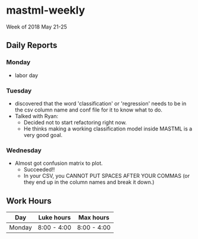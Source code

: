 # mastml-weekly

Week of 2018 May 21-25

## Daily Reports

### Monday
- labor day
 
### Tuesday

- discovered that the word 'classification' or 'regression' needs to be in the csv column name and conf file for it to know what to do.
- Talked with Ryan:
  - Decided not to start refactoring right now.
  - He thinks making a working classification model inside MASTML is a very good goal.

### Wednesday
- Almost got confusion matrix to plot.
  - Succeeded!!
  - In your CSV, you CANNOT PUT SPACES AFTER YOUR COMMAS (or they end up in the column names and break it down.)
## Work Hours

Day | Luke hours | Max hours
--- | --- | ---
Monday | 8:00 - 4:00 | 8:00 - 4:00

